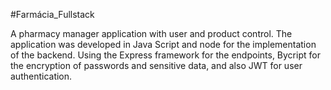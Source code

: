 #Farmácia_Fullstack


A pharmacy manager application with user and product control. 
The application was developed in Java Script
and node for the implementation of the backend.
Using the Express framework for the endpoints,
Bycript for the encryption of passwords and sensitive data,
and also JWT for user authentication.


